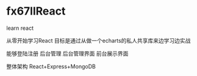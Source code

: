 # fx67llReact
learn react

从零开始学习React
目标是通过从做一个echarts的私人共享库来边学习边实战

能够登陆注册
后台管理
后台管理界面
前台展示界面

整体架构
React+Express+MongoDB